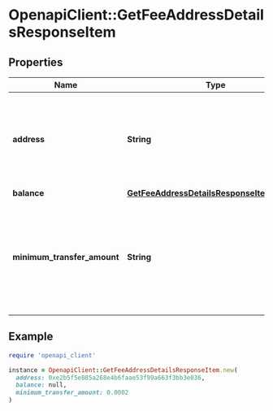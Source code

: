 # OpenapiClient::GetFeeAddressDetailsResponseItem

## Properties

| Name | Type | Description | Notes |
| ---- | ---- | ----------- | ----- |
| **address** | **String** | Represents the specific fee address, which is always automatically generated. Users must fund it. |  |
| **balance** | [**GetFeeAddressDetailsResponseItemBalance**](GetFeeAddressDetailsResponseItemBalance.md) |  |  |
| **minimum_transfer_amount** | **String** | Represents the minimum transfer amount of the currency in the &#x60;fromAddress&#x60; that can be allowed for an automatic forwarding. |  |

## Example

```ruby
require 'openapi_client'

instance = OpenapiClient::GetFeeAddressDetailsResponseItem.new(
  address: 0xe2b5f5e885a268e4b6faae53f99a663f3bb3e036,
  balance: null,
  minimum_transfer_amount: 0.0002
)
```

